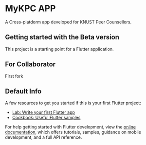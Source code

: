# MyKPC APP

A Cross-platdorm app developed for KNUST Peer Counsellors.

## Getting started with the Beta version

This project is a starting point for a Flutter application.

## For Collaborator
First fork

## Default Info
A few resources to get you started if this is your first Flutter project:

- [Lab: Write your first Flutter app](https://docs.flutter.dev/get-started/codelab)
- [Cookbook: Useful Flutter samples](https://docs.flutter.dev/cookbook)

For help getting started with Flutter development, view the
[online documentation](https://docs.flutter.dev/), which offers tutorials,
samples, guidance on mobile development, and a full API reference.
